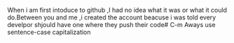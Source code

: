 When i am first intoduce to github ,I had no idea what it was or what it could do.Between you and me ,i created the account beacuse i was told every develpor shjould have one where they push their code# C-m
Aways use sentence-case capitalization
